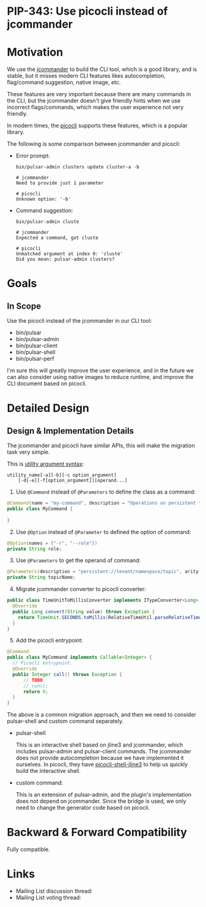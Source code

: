 # PIP-343: Use picocli instead of jcommander

# Motivation

We use the [jcommander](https://github.com/cbeust/jcommander) to build the CLI tool, which is a good library, and is
stable, but it misses modern CLI features likes autocompletion, flag/command suggestion, native image, etc.

These features are very important because there are many commands in the CLI, but the jcommander doesn't give friendly
hints when we use incorrect flags/commands, which makes the user experience not very friendly.

In modern times, the [picocli](https://github.com/remkop/picocli) supports these features, which is a popular library.

The following is some comparison between jcommander and picocli:

- Error prompt:
  ```
  bin/pulsar-admin clusters update cluster-a -b

  # jcommander
  Need to provide just 1 parameter

  # picocli
  Unknown option: '-b'
  ```

- Command suggestion:
  ```
  bin/pulsar-admin cluste

  # jcommander
  Expected a command, got cluste

  # picocli
  Unmatched argument at index 0: 'cluste'
  Did you mean: pulsar-admin clusters?
  ```

# Goals

## In Scope

Use the picocli instead of the jcommander in our CLI tool:

- bin/pulsar
- bin/pulsar-admin
- bin/pulsar-client
- bin/pulsar-shell
- bin/pulsar-perf

I'm sure this will greatly improve the user experience, and in the future we can also consider using native images to
reduce runtime, and improve the CLI document based on picocli.

# Detailed Design

## Design & Implementation Details

The jcommander and picocli have similar APIs, this will make the migration task very simple.

This is [utility argument syntax](https://pubs.opengroup.org/onlinepubs/9699919799/basedefs/V1_chap12.html):

```
utility_name[-a][-b][-c option_argument]
    [-d|-e][-f[option_argument]][operand...]
```

1. Use `@Command` instead of `@Parameters` to define the class as a command:

  ```java
  @Command(name = "my-command", description = "Operations on persistent topics")
  public class MyCommand {
    
  }
  ```

2. Use `@Option` instead of `@Parameter` to defined the option of command:

  ```java
  @Option(names = {"-r", "--role"})
  private String role;
  ```

3. Use `@Parameters` to get the operand of command:

  ```java
  @Parameters(description = "persistent://tenant/namespace/topic", arity = "1")
  private String topicName;
  ```

4. Migrate jcommander converter to picocli converter:

  ```java
  public class TimeUnitToMillisConverter implements ITypeConverter<Long> {
    @Override
    public Long convert(String value) throws Exception {
      return TimeUnit.SECONDS.toMillis(RelativeTimeUtil.parseRelativeTimeInSeconds(value));
    }
  }
  ```

5. Add the picocli entrypoint:

  ```java
  @Command
  public class MyCommand implements Callable<Integer> {
    // Picocli entrypoint.
    @Override
    public Integer call() throws Exception {
        // TODO
        // run(); 
        return 0;
    }
  }
  ``` 

The above is a common migration approach, and then we need to consider pulsar-shell and custom command separately.

- pulsar-shell

  This is an interactive shell based on jline3 and jcommander, which includes pulsar-admin and pulsar-client commands.
  The jcommander does not provide autocompletion because we have implemented it ourselves. In picocli, they
  have [picocli-shell-jline3](https://github.com/remkop/picocli/blob/main/picocli-shell-jline3) to help us quickly build
  the interactive shell.

- custom command:

  This is an extension of pulsar-admin, and the plugin's implementation does not depend on jcommander. Since the bridge
  is used, we only need to change the generator code based on picocli.

# Backward & Forward Compatibility

Fully compatible.

# Links

* Mailing List discussion thread:
* Mailing List voting thread:
